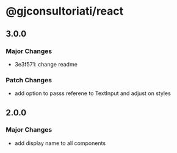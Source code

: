 # @gjconsultoriati/react

## 3.0.0

### Major Changes

- 3e3f571: change readme

### Patch Changes

- add option to passs referene to TextInput and adjust on styles

## 2.0.0

### Major Changes

- add display name to all components
